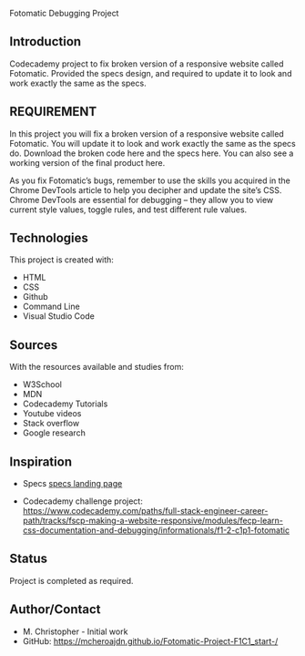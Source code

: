 Fotomatic Debugging Project
## Introduction
Codecademy project to fix broken version of a responsive website called Fotomatic. Provided the specs design, and required to update it to look and work exactly the same as the specs.

## REQUIREMENT
In this project you will fix a broken version of a responsive website called Fotomatic. You will update it to look and work exactly the same as the specs do. Download the broken code here and the specs here. You can also see a working version of the final product here.

As you fix Fotomatic’s bugs, remember to use the skills you acquired in the Chrome DevTools article to help you decipher and update the site’s CSS. Chrome DevTools are essential for debugging – they allow you to view current style values, toggle rules, and test different rule values.

## Technologies
This project is created with:
* HTML
* CSS
* Github
* Command Line
* Visual Studio Code


## Sources
With the resources available and studies from:
* W3School
* MDN
* Codecademy Tutorials
* Youtube videos
* Stack overflow
* Google research

## Inspiration

* Specs [specs landing page](https://content.codecademy.com/courses/freelance-1/capstone-1/specs/fotomatic_spec_landing.png)

*  Codecademy challenge project: https://www.codecademy.com/paths/full-stack-engineer-career-path/tracks/fscp-making-a-website-responsive/modules/fecp-learn-css-documentation-and-debugging/informationals/f1-2-c1p1-fotomatic

## Status
Project is completed as required.

## Author/Contact
* M. Christopher - Initial work
* GitHub:  https://mcheroajdn.github.io/Fotomatic-Project-F1C1_start-/